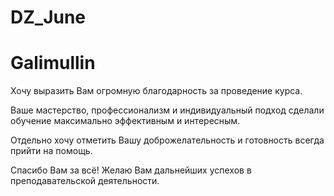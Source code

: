 # DZ_June

# Galimullin

Хочу выразить Вам огромную благодарность за проведение курса. 

Ваше мастерство, профессионализм и индивидуальный подход сделали обучение максимально эффективным и интересным.

Отдельно хочу отметить Вашу доброжелательность и готовность всегда прийти на помощь.

Спасибо Вам за всё! Желаю Вам дальнейших успехов в преподавательской деятельности.